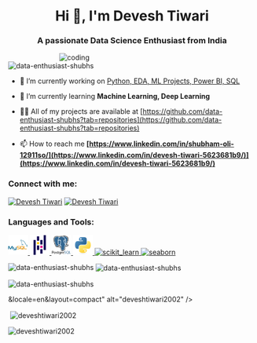 <h1 align="center">Hi 👋, I'm Devesh Tiwari</h1>
<h3 align="center">A passionate Data Science Enthusiast from India</h3>

<img align="right" alt="coding" width="400" src="https://media.tenor.com/2MbU9-633q8AAAAC/jim-carrey-typing.gif">

<p align="left"> <img src="https://komarev.com/ghpvc/?username=data-enthusiast-shubhs&label=Profile%20views&color=0e75b6&style=flat" alt="data-enthusiast-shubhs" /> </p>

- 🔭 I’m currently working on [Python, EDA, ML Projects, Power BI, SQL](https://github.com/data-enthusiast-shubhs?tab=repositories)

- 🌱 I’m currently learning **Machine Learning, Deep Learning**

- 👨‍💻 All of my projects are available at [https://github.com/data-enthusiast-shubhs?tab=repositories](https://github.com/data-enthusiast-shubhs?tab=repositories)

- 📫 How to reach me **[https://www.linkedin.com/in/shubham-oli-12911so/](https://www.linkedin.com/in/devesh-tiwari-5623681b9/)](https://www.linkedin.com/in/devesh-tiwari-5623681b9/)**


<h3 align="left">Connect with me:</h3>
<p align="left">
<a href="https://www.linkedin.com/in/devesh-tiwari-5623681b9/" target="blank"><img align="center" src="https://raw.githubusercontent.com/rahuldkjain/github-profile-readme-generator/master/src/images/icons/Social/linked-in-alt.svg" alt="Devesh Tiwari" height="30" width="40" /></a>
<a href="https://www.facebook.com/share/161fPnvgJB/" target="blank"><img align="center" src="https://raw.githubusercontent.com/rahuldkjain/github-profile-readme-generator/master/src/images/icons/Social/facebook.svg" alt="Devesh Tiwari" height="30" width="40" /></a>
</p>

<h3 align="left">Languages and Tools:</h3>
<p align="left"> <a href="https://www.mysql.com/" target="_blank" rel="noreferrer"> <img src="https://raw.githubusercontent.com/devicons/devicon/master/icons/mysql/mysql-original-wordmark.svg" alt="mysql" width="40" height="40"/> </a> <a href="https://pandas.pydata.org/" target="_blank" rel="noreferrer"> <img src="https://raw.githubusercontent.com/devicons/devicon/2ae2a900d2f041da66e950e4d48052658d850630/icons/pandas/pandas-original.svg" alt="pandas" width="40" height="40"/> </a> <a href="https://www.postgresql.org" target="_blank" rel="noreferrer"> <img src="https://raw.githubusercontent.com/devicons/devicon/master/icons/postgresql/postgresql-original-wordmark.svg" alt="postgresql" width="40" height="40"/> </a> <a href="https://www.python.org" target="_blank" rel="noreferrer"> <img src="https://raw.githubusercontent.com/devicons/devicon/master/icons/python/python-original.svg" alt="python" width="40" height="40"/> </a> <a href="https://scikit-learn.org/" target="_blank" rel="noreferrer"> <img src="https://upload.wikimedia.org/wikipedia/commons/0/05/Scikit_learn_logo_small.svg" alt="scikit_learn" width="40" height="40"/> </a> <a href="https://seaborn.pydata.org/" target="_blank" rel="noreferrer"> <img src="https://seaborn.pydata.org/_images/logo-mark-lightbg.svg" alt="seaborn" width="40" height="40"/> </a> </p>

<p><img align="left" src="https://github-readme-stats.vercel.app/api/top-langs?username=data-enthusiast-shubhs&show_icons=true&locale=en&layout=compact" alt="data-enthusiast-shubhs" /></p>

<p>&nbsp;<img align="center" src="https://github-readme-stats.vercel.app/api?username=data-enthusiast-shubhs&show_icons=true&locale=en" alt="data-enthusiast-shubhs" /></p>

<p><img align="center" src="https://github-readme-streak-stats.herokuapp.com/?user=data-enthusiast-shubhs&" alt="data-enthusiast-shubhs" /></p>&locale=en&layout=compact" alt="deveshtiwari2002" /></p>

<p>&nbsp;<img align="center" src="https://github-readme-stats.vercel.app/api?username=deveshtiwari2002&show_icons=true&locale=en" alt="deveshtiwari2002" /></p>

<p><img align="center" src="https://github-readme-streak-stats.herokuapp.com/?user=deveshtiwari2002&" alt="deveshtiwari2002" /></p>
